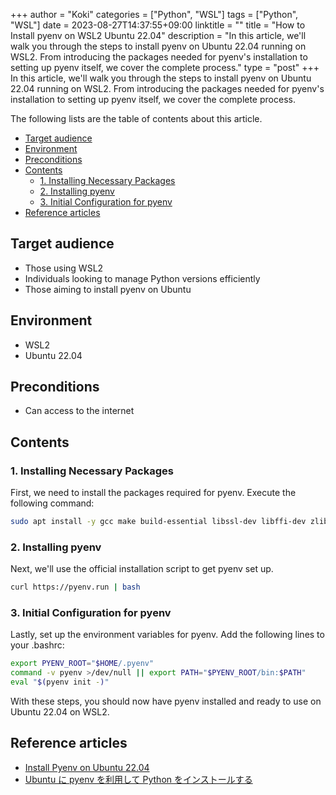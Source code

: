 +++
author = "Koki"
categories = ["Python", "WSL"]
tags = ["Python", "WSL"]
date = 2023-08-27T14:37:55+09:00
linktitle = ""
title = "How to Install pyenv on WSL2 Ubuntu 22.04"
description = "In this article, we'll walk you through the steps to install pyenv on Ubuntu 22.04 running on WSL2. From introducing the packages needed for pyenv's installation to setting up pyenv itself, we cover the complete process."
type = "post"
+++
In this article, we'll walk you through the steps to install pyenv on Ubuntu 22.04 running on WSL2. From introducing the packages needed for pyenv's installation to setting up pyenv itself, we cover the complete process.

The following lists are the table of contents about this article.
<!-- START doctoc generated TOC please keep comment here to allow auto update -->
<!-- DON'T EDIT THIS SECTION, INSTEAD RE-RUN doctoc TO UPDATE -->


- <font color="#1111cc">[Target audience](#target-audience)</font>
- <font color="#1111cc">[Environment](#environment)</font>
- <font color="#1111cc">[Preconditions](#preconditions)</font>
- <font color="#1111cc">[Contents](#contents)</font>
  - <font color="#1111cc">[1. Installing Necessary Packages](#1-installing-necessary-packages)</font>
  - <font color="#1111cc">[2. Installing pyenv](#2-installing-pyenv)</font>
  - <font color="#1111cc">[3. Initial Configuration for pyenv](#3-initial-configuration-for-pyenv)</font>
- <font color="#1111cc">[Reference articles](#reference-articles)</font>

<!-- END doctoc generated TOC please keep comment here to allow auto update -->


## Target audience
- Those using WSL2
- Individuals looking to manage Python versions efficiently
- Those aiming to install pyenv on Ubuntu


## Environment
- WSL2
- Ubuntu 22.04


## Preconditions
- Can access to the internet

## Contents

### 1. Installing Necessary Packages

First, we need to install the packages required for pyenv. Execute the following command:  
```sh
sudo apt install -y gcc make build-essential libssl-dev libffi-dev zlib1g-dev libbz2-dev libreadline-dev libsqlite3-dev wget curl llvm libncurses5-dev xz-utils tk-dev libxml2-dev libxmlsec1-dev liblzma-dev
```

### 2. Installing pyenv
Next, we'll use the official installation script to get pyenv set up.  
```sh
curl https://pyenv.run | bash
```

### 3. Initial Configuration for pyenv
Lastly, set up the environment variables for pyenv. Add the following lines to your .bashrc:  
```sh
export PYENV_ROOT="$HOME/.pyenv"
command -v pyenv >/dev/null || export PATH="$PYENV_ROOT/bin:$PATH"
eval "$(pyenv init -)"
```

With these steps, you should now have pyenv installed and ready to use on Ubuntu 22.04 on WSL2.

## Reference articles

- <a href="https://kfields.me/blog/pyenv_on_ubuntu_22" target="_blank">Install Pyenv on Ubuntu 22.04</a>
- <a href="https://www.mathpython.com/ubuntu-python" target="_blank">Ubuntu に pyenv を利用して Python をインストールする</a>

